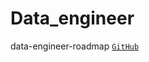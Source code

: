 # Data_engineer

data-engineer-roadmap [`GitHub`](https://github.com/datastacktv/data-engineer-roadmap)

